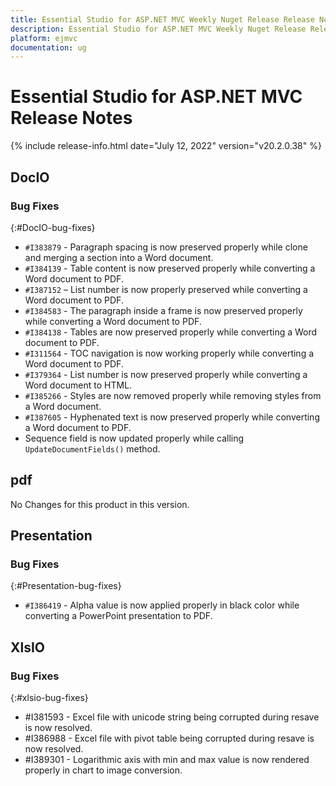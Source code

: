 ```yaml
---
title: Essential Studio for ASP.NET MVC Weekly Nuget Release Release Notes  
description: Essential Studio for ASP.NET MVC Weekly Nuget Release Release Notes  
platform: ejmvc
documentation: ug
---
```


# Essential Studio for ASP.NET MVC  Release Notes  

{% include release-info.html date="July 12, 2022"  version="v20.2.0.38" %} 





## DocIO

### Bug Fixes
{:#DocIO-bug-fixes}

- `#I383879` - Paragraph spacing is now preserved properly while clone and merging a section into a Word document.
- `#I384139` - Table content is now preserved properly while converting a Word document to PDF.
- `#I387152` – List number is now properly preserved while converting a Word document to PDF.
- `#I384583` - The paragraph inside a frame is now preserved properly while converting a Word document to PDF.
- `#I384138` - Tables are now preserved properly while converting a Word document to PDF.
- `#I311564` - TOC navigation is now working properly while converting a Word document to PDF.
- `#I379364` - List number is now preserved properly while converting a Word document to HTML.
- `#I385266` - Styles are now removed properly while removing styles from a Word document.
- `#I387605` - Hyphenated text is now preserved properly while converting a Word document to PDF.
-  Sequence field is now updated properly while calling `UpdateDocumentFields()` method.



## pdf

No Changes for this product in this version.

[//]: # "Delete the contents of this file while new content is added."

## Presentation

### Bug Fixes
{:#Presentation-bug-fixes}

- `#I386419` - Alpha value is now applied properly in black color while converting a PowerPoint presentation to PDF.
## XlsIO

### Bug Fixes
{:#xlsio-bug-fixes}

* \#I381593 - Excel file with unicode string being corrupted during resave is now resolved.
* \#I386988 - Excel file with pivot table being corrupted during resave is now resolved.
* \#I389301 - Logarithmic axis with min and max value is now rendered properly in chart to image conversion.


